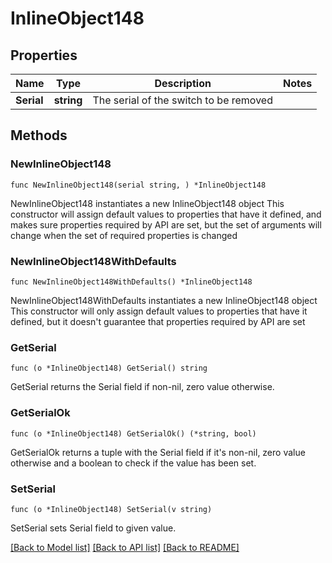 # InlineObject148

## Properties

Name | Type | Description | Notes
------------ | ------------- | ------------- | -------------
**Serial** | **string** | The serial of the switch to be removed | 

## Methods

### NewInlineObject148

`func NewInlineObject148(serial string, ) *InlineObject148`

NewInlineObject148 instantiates a new InlineObject148 object
This constructor will assign default values to properties that have it defined,
and makes sure properties required by API are set, but the set of arguments
will change when the set of required properties is changed

### NewInlineObject148WithDefaults

`func NewInlineObject148WithDefaults() *InlineObject148`

NewInlineObject148WithDefaults instantiates a new InlineObject148 object
This constructor will only assign default values to properties that have it defined,
but it doesn't guarantee that properties required by API are set

### GetSerial

`func (o *InlineObject148) GetSerial() string`

GetSerial returns the Serial field if non-nil, zero value otherwise.

### GetSerialOk

`func (o *InlineObject148) GetSerialOk() (*string, bool)`

GetSerialOk returns a tuple with the Serial field if it's non-nil, zero value otherwise
and a boolean to check if the value has been set.

### SetSerial

`func (o *InlineObject148) SetSerial(v string)`

SetSerial sets Serial field to given value.



[[Back to Model list]](../README.md#documentation-for-models) [[Back to API list]](../README.md#documentation-for-api-endpoints) [[Back to README]](../README.md)


